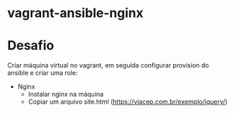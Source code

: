 # vagrant-ansible-nginx
 # Desafio
   
 Criar máquina virtual no vagrant, em seguida configurar provision do ansible e criar uma role:
  * Nginx
    - Instalar nginx na máquina
    - Copiar um arquivo site.html (https://viacep.com.br/exemplo/jquery/)
